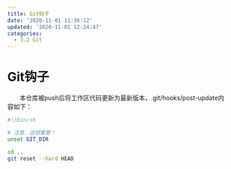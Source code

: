 ```yaml
---
title: Git钩子
date: '2020-11-01 11:36:12'
updated: '2020-11-01 12:24:47'
categories:
  - 3.2 Git
---
```

# Git钩子

　　本仓库被push后将工作区代码更新为最新版本，.git/hooks/post-update内容如下：

```sh
#!/bin/sh

# 注意，这很重要！
unset GIT_DIR

cd ..
git reset --hard HEAD
```


